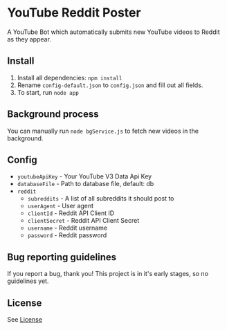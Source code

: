 # YouTube Reddit Poster
A YouTube Bot which automatically submits new YouTube videos to Reddit as they appear.

## Install
1. Install all dependencies: `npm install`
2. Rename `config-default.json` to `config.json` and fill out all fields.
3. To start, run `node app` 

## Background process
You can manually run `node bgService.js` to  fetch new videos in the background.

## Config
- `youtubeApiKey` - Your YouTube V3 Data Api Key
- `databaseFile` - Path to database file, default: db
- `reddit`
    - `subreddits` - A list of all subreddits it should post to
    - `userAgent` - User agent
    - `clientId` - Reddit API Client ID
    - `clientSecret` - Reddit API Client Secret
    - `username` - Reddit username
    - `password` - Reddit password
    
## Bug reporting guidelines
If you report a bug, thank you! This project is in it's early stages, so no guidelines yet.

## License 

See [License](LICENSE)